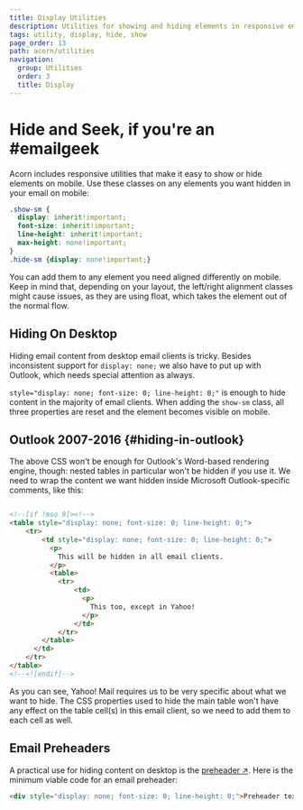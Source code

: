 ```yaml
---
title: Display Utilities
description: Utilities for showing and hiding elements in responsive emails
tags: utility, display, hide, show
page_order: 13
path: acorn/utilities
navigation:
  group: Utilities
  order: 3
  title: Display
---
```


# Hide and Seek, if you're an #emailgeek

Acorn includes responsive utilities that make it easy to show or hide elements on mobile. Use these classes on any elements you want hidden in your email on mobile:

```css
.show-sm {
  display: inherit!important;
  font-size: inherit!important;
  line-height: inherit!important;
  max-height: none!important;
}
.hide-sm {display: none!important;}
```

You can add them to any element you need aligned differently on mobile. Keep in mind that, depending on your layout, the left/right alignment classes might cause issues, as they are using float, which takes the element out of the normal flow.

## Hiding On Desktop

Hiding email content from desktop email clients is tricky. Besides inconsistent support for `display: none;` we also have to put up with Outlook, which needs special attention as always.

`style="display: none; font-size: 0; line-height: 0;"` is enough to hide content in the majority of email clients. When adding the `show-sm` class, all three properties are reset and the element becomes visible on mobile.

## Outlook 2007-2016 {#hiding-in-outlook}

The above CSS won't be enough for Outlook's Word-based rendering engine, though: nested tables in particular won't be hidden if you use it. We need to wrap the content we want hidden inside Microsoft Outlook-specific comments, like this:

```html

<!--[if !mso 9]><!-->
<table style="display: none; font-size: 0; line-height: 0;">
    <tr>
        <td style="display: none; font-size: 0; line-height: 0;">
          <p>
            This will be hidden in all email clients.
          </p>
          <table>
            <tr>
                <td>
                  <p>
                    This too, except in Yahoo!
                  </p>
                </td>
            </tr>
        </table>
      </td>
    </tr>
</table>
<!--<![endif]-->
```

As you can see, Yahoo! Mail requires us to be very specific about what we want to hide. The CSS properties used to hide the main table won't have any effect on the table cell(s) in this email client, so we need to add them to each cell as well.

## Email Preheaders

A practical use for hiding content on desktop is the [preheader ↗](https://litmus.com/blog/the-ultimate-guide-to-preview-text-support). Here is the minimum viable code for an email preheader:

```html
<div style="display: none; font-size: 0; line-height: 0;">Preheader text</div>
```
